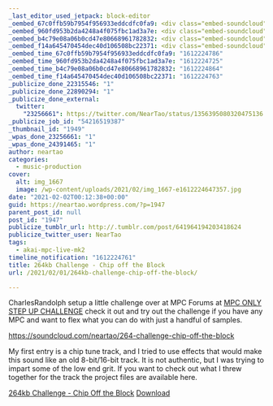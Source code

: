 ```yaml
---
_last_editor_used_jetpack: block-editor
_oembed_67c0ffb59b7954f956933eddcdfc0fa9: <div class="embed-soundcloud"><iframe title="264 Challenge - Chip Off The Block by NearTao" width="500" height="400" scrolling="no" frameborder="no" src="https://w.soundcloud.com/player/?visual=true&url=https%3A%2F%2Fapi.soundcloud.com%2Ftracks%2F974851558&show_artwork=true&maxwidth=500&maxheight=750&dnt=1"></iframe></div>
_oembed_960fd953b2da4248a4f075fbc1ad3a7e: <div class="embed-soundcloud"><iframe title="264 Challenge - Chip Off The Block by NearTao" width="750" height="400" scrolling="no" frameborder="no" src="https://w.soundcloud.com/player/?visual=true&url=https%3A%2F%2Fapi.soundcloud.com%2Ftracks%2F974851558&show_artwork=true&maxwidth=750&maxheight=1000&dnt=1"></iframe></div>
_oembed_b4c79e08a06b0cd47e80668961782832: <div class="embed-soundcloud"><iframe title="264Kb Challenge - Twang by NearTao" width="500" height="400" scrolling="no" frameborder="no" src="https://w.soundcloud.com/player/?visual=true&url=https%3A%2F%2Fapi.soundcloud.com%2Ftracks%2F977248288&show_artwork=true&maxwidth=500&maxheight=750&dnt=1"></iframe></div>
_oembed_f14a645470454dec40d106508bc22371: <div class="embed-soundcloud"><iframe title="264 Challenge - Chip Off The Block by NearTao" width="584" height="400" scrolling="no" frameborder="no" src="https://w.soundcloud.com/player/?visual=true&url=https%3A%2F%2Fapi.soundcloud.com%2Ftracks%2F974851558&show_artwork=true&maxwidth=584&maxheight=876&dnt=1"></iframe></div>
_oembed_time_67c0ffb59b7954f956933eddcdfc0fa9: "1612224786"
_oembed_time_960fd953b2da4248a4f075fbc1ad3a7e: "1612224725"
_oembed_time_b4c79e08a06b0cd47e80668961782832: "1612224864"
_oembed_time_f14a645470454dec40d106508bc22371: "1612224763"
_publicize_done_22315546: "1"
_publicize_done_22890294: "1"
_publicize_done_external:
  twitter:
    "23256661": https://twitter.com/NearTao/status/1356395080320475136
_publicize_job_id: "54216519387"
_thumbnail_id: "1949"
_wpas_done_23256661: "1"
_wpas_done_24391465: "1"
author: neartao
categories:
  - music-production
cover:
  alt: img_1667
  image: /wp-content/uploads/2021/02/img_1667-e1612224647357.jpg
date: "2021-02-02T00:12:38+00:00"
guid: https://neartao.wordpress.com/?p=1947
parent_post_id: null
post_id: "1947"
publicize_tumblr_url: http://.tumblr.com/post/641964194203418624
publicize_twitter_user: NearTao
tags:
  - akai-mpc-live-mk2
timeline_notification: "1612224761"
title: 264kb Challenge - Chip off the Block
url: /2021/02/01/264kb-challenge-chip-off-the-block/

---
```

CharlesRandolph setup a little challenge over at MPC Forums at [MPC ONLY STEP UP CHALLENGE](https://www.mpc-forums.com/viewtopic.php?f=7&t=210304) check it out and try out the challenge if you have any MPC and want to flex what you can do with just a handful of samples.

https://soundcloud.com/neartao/264-challenge-chip-off-the-block

My first entry is a chip tune track, and I tried to use effects that would make this sound like an old 8-bit/16-bit track. It is not authentic, but I was trying to impart some of the low end grit. If you want to check out what I threw together for the track the project files are available here.

[264kb Challenge - Chip Off the Block](/wp-content/uploads/2021/01/264kb-challenge-chip-off-the-block.zip) [Download](/wp-content/uploads/2021/01/264kb-challenge-chip-off-the-block.zip)
